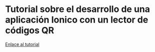 # Tutorial sobre el desarrollo de una aplicación Ionico con un lector de códigos QR

[Enlace al tutorial](https://ualmtorres.github.io/TutorialAppLectorQR/)
